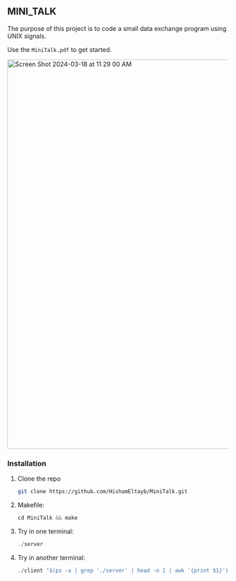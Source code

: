 


<!-- ABOUT THE PROJECT -->
## MINI_TALK

The purpose of this project is to code a small data exchange program
using UNIX signals.

Use the `MiniTalk.pdf` to get started.






<img width="887" alt="Screen Shot 2024-03-18 at 11 29 00 AM" src="https://github.com/HishamEltayb/MiniTalk/assets/138756079/70300f0a-abc0-49c6-a646-44ca27b58303">




### Installation


1. Clone the repo
   ```sh
   git clone https://github.com/HishamEltayb/MiniTalk.git
   ```
2. Makefile:
   ```js
   cd MiniTalk && make
   ```
3. Try in one terminal:
   ```js
   ./server
   ```
4. Try in another terminal:
   ```js
   ./client "$(ps -a | grep './server' | head -n 1 | awk '{print $1}')" "HELLO from the other side😁"
   ```
